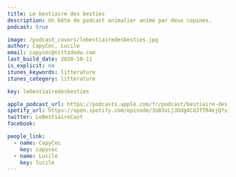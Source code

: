 ```yaml
---
title: Le bestiaire des besties
description: Un bête de podcast animalier animé par deux copines.
podcast: true

image: /podcast_covers/lebestiairedesbesties.jpg
author: CapyCec, Lucile
email: capycec@nittadodo.com
last_build_date: 2020-10-11
is_explicit: no
itunes_keywords: litterature
itunes_category: litterature

key: lebestiairedesbesties

apple_podcast_url: https://podcasts.apple.com/fr/podcast/bestiaire-des-besties/id1521171396
spotify_url: https://open.spotify.com/episode/3oB3vLjJDdg4CdJfTR4ejQ?si=nvvdziWOSxqNeksqMZM3qQ
twitter: LeBestiaireCast
facebook:

people_link: 
  - name: CapyCec
    key: capycec
  - name: Lucile
    key: lucile
---
```


<Podcast/>
